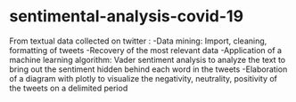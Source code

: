 # sentimental-analysis-covid-19
From textual data collected on twitter :
-Data mining: Import, cleaning, formatting of tweets
-Recovery of the most relevant data
-Application of a machine learning algorithm: Vader sentiment analysis to analyze the text to bring out the sentiment hidden behind each word in the tweets
-Elaboration of a diagram with plotly to visualize the negativity, neutrality, positivity of the tweets on a delimited period
